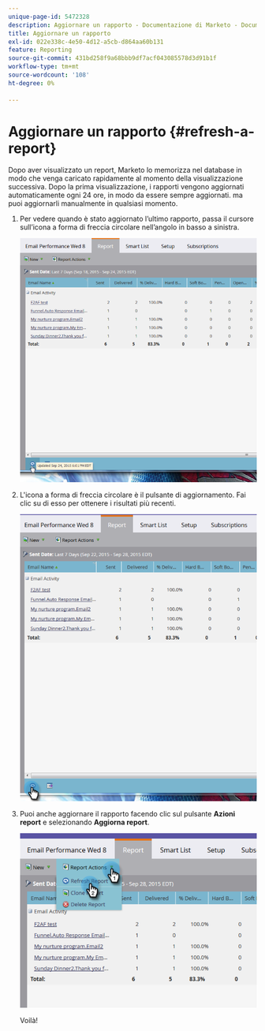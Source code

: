 ```yaml
---
unique-page-id: 5472328
description: Aggiornare un rapporto - Documentazione di Marketo - Documentazione del prodotto
title: Aggiornare un rapporto
exl-id: 022e338c-4e50-4d12-a5cb-d864aa60b131
feature: Reporting
source-git-commit: 431bd258f9a68bbb9df7acf043085578d3d91b1f
workflow-type: tm+mt
source-wordcount: '108'
ht-degree: 0%

---
```


# Aggiornare un rapporto {#refresh-a-report}

Dopo aver visualizzato un report, Marketo lo memorizza nel database in modo che venga caricato rapidamente al momento della visualizzazione successiva. Dopo la prima visualizzazione, i rapporti vengono aggiornati automaticamente ogni 24 ore, in modo da essere sempre aggiornati. ma puoi aggiornarli manualmente in qualsiasi momento.

1. Per vedere quando è stato aggiornato l’ultimo rapporto, passa il cursore sull’icona a forma di freccia circolare nell’angolo in basso a sinistra.

   ![](assets/one.png)

1. L&#39;icona a forma di freccia circolare è il pulsante di aggiornamento. Fai clic su di esso per ottenere i risultati più recenti.

   ![](assets/two.png)

1. Puoi anche aggiornare il rapporto facendo clic sul pulsante **Azioni report** e selezionando **Aggiorna report**.

   ![](assets/three.png)

   Voilà!
